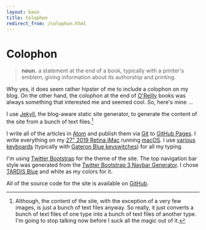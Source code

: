 ```yaml
---
layout: base
title: Colophon
redirect_from: /colophon.html
---
```


# Colophon

> **noun.** a statement at the end of a book, typically with a printer's emblem, giving information about its authorship and printing.

Why yes, it does seem rather hipster of me to include a colophon on my blog. On the other hand, the colophon at the end of [O'Reilly][oreilly] books was always something that interested me and seemed cool. So, here's mine ...

I use [Jekyll][jekyll], the blog-aware static site generator, to generate the content of the site from a bunch of text files.[^text-files]

I write all of the articles in [Atom][atom] and publish them via [Git][git] to [GitHub Pages][pages]. I write everything on my [27" 2019 Retina iMac][imac] running [macOS][macos]. I use [various keyboards][keyboard-firmware] (typically with [Gateron Blue keyswitches][gateron-blue]) for all my typing.

I'm using [Twitter Bootstrap][bootstrap] for the theme of the site. The top navigation bar style was generated from the [Twitter Bootstrap 3 Navbar Generator][generator]. I chose [TARDIS Blue][tardis-blue] and white as my colors for it.

All of the source code for the site is available on [GitHub][source].

[^text-files]: Although, the content of the site, with the exception of a very few images, is just a bunch of text files anyway. So really, it just converts a bunch of text files of one type into a bunch of text files of another type. I'm going to stop talking now before I suck all the magic out of it.

[atom]: /2014/05/29/the-perfect-editor-redux/
[bootstrap]: http://getbootstrap.com
[gateron-blue]: https://deskthority.net/wiki/Gateron_KS-3_series
[generator]: http://twitterbootstrap3navbars.w3masters.nl/
[git]: https://git-scm.com
[imac]: https://support.apple.com/kb/SP790
[jekyll]: http://jekyllrb.com
[macos]: https://www.apple.com/macos/
[oreilly]: http://www.oreilly.com
[pages]: https://pages.github.com
[source]: https://github.com/lee-dohm/lee-dohm.github.io
[tardis-blue]: http://www.color-hex.com/color/003b6f
[keyboard-firmware]: https://github.com/lee-dohm/keyboard-firmware
